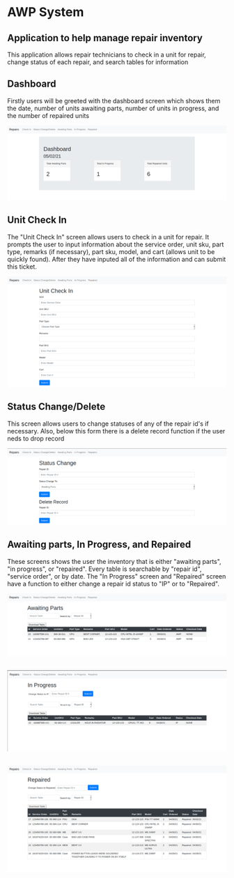 # AWP System
## Application to help manage repair inventory

This application allows repair technicians to check in a unit for repair, change status of each repair, and search tables for information

## Dashboard

Firstly users will be greeted with the dashboard screen which shows them the date, number of units awaiting parts, number of units in progress, and the number of repaired units

![dashboard.png](https://github.com/anguyenrgb/AWP-System/blob/6369bcfe335df7dcd34a86200522ce2768729683/AWP%20Screenshot/dashboard.png)

## Unit Check In

The "Unit Check In" screen allows users to check in a unit for repair. It prompts the user to input information about the service order, unit sku, part type, remarks (if necessary), part sku, model, and cart (allows unit to be quickly found). After they have inputed all of the information and can submit this ticket.

![checkin.png](https://github.com/anguyenrgb/AWP-System/blob/6369bcfe335df7dcd34a86200522ce2768729683/AWP%20Screenshot/checkin.png)

## Status Change/Delete

This screen allows users to change statuses of any of the repair id's if necessary. Also, below this form there is a delete record function if the user neds to drop record

![status.png](https://github.com/anguyenrgb/AWP-System/blob/6369bcfe335df7dcd34a86200522ce2768729683/AWP%20Screenshot/status.png)

## Awaiting parts, In Progress, and Repaired
These screens shows the user the inventory that is either "awaiting parts", "in progress", or "repaired". Every table is searchable by "repair id", "service order", or by date. The "In Progress" screen and "Repaired" screen have a function to either change a repair id status to "IP" or to "Repaired".

![awp.png](https://github.com/anguyenrgb/AWP-System/blob/6369bcfe335df7dcd34a86200522ce2768729683/AWP%20Screenshot/awp.png)

##

![ip.png](https://github.com/anguyenrgb/AWP-System/blob/6369bcfe335df7dcd34a86200522ce2768729683/AWP%20Screenshot/ip.png)

##

![repaired.png](https://github.com/anguyenrgb/AWP-System/blob/6369bcfe335df7dcd34a86200522ce2768729683/AWP%20Screenshot/repaired.png)


